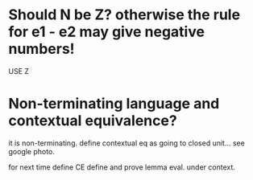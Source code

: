 # Should N be Z? otherwise the rule for e1 - e2 may give negative numbers!
USE Z

# Non-terminating language and contextual equivalence?
it is non-terminating. define contextual eq as going to closed unit...
see google photo.


for next time
define CE
define and prove lemma eval. under context.